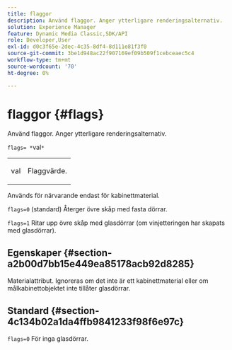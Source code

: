 ```yaml
---
title: flaggor
description: Använd flaggor. Anger ytterligare renderingsalternativ.
solution: Experience Manager
feature: Dynamic Media Classic,SDK/API
role: Developer,User
exl-id: d0c3f65e-2dec-4c35-8df4-8d111e81f3f0
source-git-commit: 3be1d948ac22f907169ef09b509f1cebceaec5c4
workflow-type: tm+mt
source-wordcount: '70'
ht-degree: 0%

---
```


# flaggor {#flags}

Använd flaggor. Anger ytterligare renderingsalternativ.

`flags= *`val`*`

<table id="simpletable_00B21BD9E47E4D2FB0042CB507431916"> 
 <tr class="strow"> 
  <td class="stentry"> <p><span class="varname"> val</span> </p> </td> 
  <td class="stentry"> <p>Flaggvärde. </p></td> 
 </tr> 
</table>

Används för närvarande endast för kabinettmaterial.

`flags=0` (standard) Återger övre skåp med fasta dörrar.

`flags=1` Ritar upp övre skåp med glasdörrar (om vinjetteringen har skapats med glasdörrar).

## Egenskaper {#section-a2b00d7bb15e449ea85178acb92d8285}

Materialattribut. Ignoreras om det inte är ett kabinettmaterial eller om målkabinettobjektet inte tillåter glasdörrar.

## Standard {#section-4c134b02a1da4ffb9841233f98f6e97c}

`flags=0` För inga glasdörrar.

